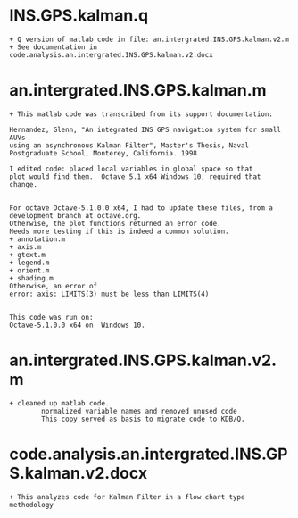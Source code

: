 # INS.GPS.kalman.q
    + Q version of matlab code in file: an.intergrated.INS.GPS.kalman.v2.m
	+ See documentation in code.analysis.an.intergrated.INS.GPS.kalman.v2.docx

# an.intergrated.INS.GPS.kalman.m

    + This matlab code was transcribed from its support documentation: 
	
	Hernandez, Glenn, "An integrated INS GPS navigation system for small AUVs
	using an asynchronous Kalman Filter", Master's Thesis, Naval
	Postgraduate School, Monterey, California. 1998
	
	I edited code: placed local variables in global space so that
	plot would find them.  Octave 5.1 x64 Windows 10, required that change.

	
	For octave Octave-5.1.0.0 x64, I had to update these files, from a development branch at octave.org.
	Otherwise, the plot functions returned an error code. 
	Needs more testing if this is indeed a common solution.
	+ annotation.m 
	+ axis.m 
	+ gtext.m 
	+ legend.m 
	+ orient.m 
	+ shading.m
	Otherwise, an error of 
	error: axis: LIMITS(3) must be less than LIMITS(4)
	
	
	This code was run on: 
	Octave-5.1.0.0 x64 on  Windows 10.

# an.intergrated.INS.GPS.kalman.v2.m

    + cleaned up matlab code. 
			normalized variable names and removed unused code
			This copy served as basis to migrate code to KDB/Q.
			
#  code.analysis.an.intergrated.INS.GPS.kalman.v2.docx

	+ This analyzes code for Kalman Filter in a flow chart type methodology
	
